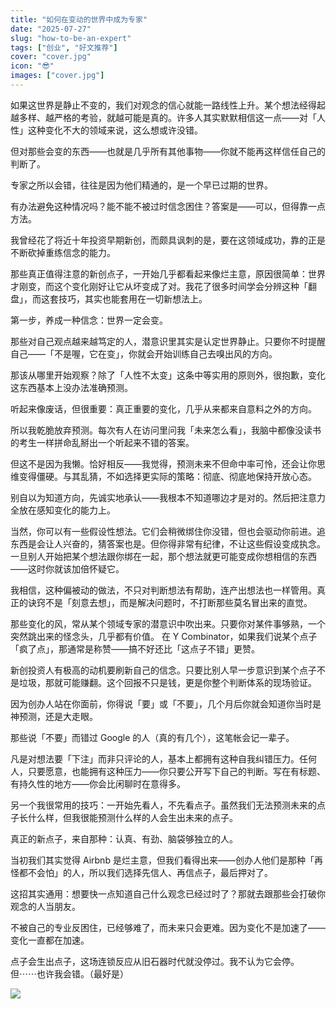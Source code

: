 ```yaml
---
title: "如何在变动的世界中成为专家"
date: "2025-07-27"
slug: "how-to-be-an-expert"
tags: ["创业", "好文推荐"]
cover: "cover.jpg"
icon: "😎"
images: ["cover.jpg"]
---
```

如果这世界是静止不变的，我们对观念的信心就能一路线性上升。某个想法经得起越多样、越严格的考验，就越可能是真的。许多人其实默默相信这一点——对「人性」这种变化不大的领域来说，这么想或许没错。



但对那些会变的东西——也就是几乎所有其他事物——你就不能再这样信任自己的判断了。



专家之所以会错，往往是因为他们精通的，是一个早已过期的世界。



有办法避免这种情况吗？能不能不被过时信念困住？答案是——可以，但得靠一点方法。



我曾经花了将近十年投资早期新创，而颇具讽刺的是，要在这领域成功，靠的正是不断砍掉重练信念的能力。



那些真正值得注意的新创点子，一开始几乎都看起来像烂主意，原因很简单：世界才刚变，而这个变化刚好让它从坏变成了对。我花了很多时间学会分辨这种「翻盘」，而这套技巧，其实也能套用在一切新想法上。



第一步，养成一种信念：世界一定会变。



那些对自己观点越来越笃定的人，潜意识里其实是认定世界静止。只要你不时提醒自己——「不是喔，它在变」，你就会开始训练自己去嗅出风的方向。



那该从哪里开始观察？除了「人性不太变」这条中等实用的原则外，很抱歉，变化这东西基本上没办法准确预测。



听起来像废话，但很重要：真正重要的变化，几乎从来都来自意料之外的方向。



所以我乾脆放弃预测。每次有人在访问里问我「未来怎么看」，我脑中都像没读书的考生一样拼命乱掰出一个听起来不错的答案。



但这不是因为我懒。恰好相反——我觉得，预测未来不但命中率可怜，还会让你思维变得僵硬。与其乱猜，不如选择更实际的策略：彻底、彻底地保持开放心态。



别自以为知道方向，先诚实地承认——我根本不知道哪边才是对的。然后把注意力全放在感知变化的能力上。



当然，你可以有一些假设性想法。它们会稍微绑住你没错，但也会驱动你前进。追东西是会让人兴奋的，猜答案也是。但你得非常有纪律，不让这些假设变成执念。
一旦别人开始把某个想法跟你绑在一起，那个想法就更可能变成你想相信的东西——这时你就该加倍怀疑它。



我相信，这种偏被动的做法，不只对判断想法有帮助，连产出想法也一样管用。真正的诀窍不是「刻意去想」，而是解决问题时，不打断那些莫名冒出来的直觉。



那些变化的风，常从某个领域专家的潜意识中吹出来。只要你对某件事够熟，一个突然跳出来的怪念头，几乎都有价值。
在 Y Combinator，如果我们说某个点子「疯了点」，那通常是称赞——搞不好还比「这点子不错」更赞。



新创投资人有极高的动机要刷新自己的信念。只要比别人早一步意识到某个点子不是垃圾，那就可能赚翻。这个回报不只是钱，更是你整个判断体系的现场验证。



因为创办人站在你面前，你得说「要」或「不要」，几个月后你就会知道你当时是神预测，还是大走眼。



那些说「不要」而错过 Google 的人（真的有几个），这笔帐会记一辈子。



凡是对想法要「下注」而非只评论的人，基本上都拥有这种自我纠错压力。任何人，只要愿意，也能拥有这种压力——你只要公开写下自己的判断。写在有标题、有持久性的地方——你会比闲聊时在意得多。



另一个我很常用的技巧：一开始先看人，不先看点子。虽然我们无法预测未来的点子长什么样，但我很能预测什么样的人会生出未来的点子。



真正的新点子，来自那种：认真、有劲、脑袋够独立的人。



当初我们其实觉得 Airbnb 是烂主意，但我们看得出来——创办人他们是那种「再怪都不会怕」的人，所以我们选择先信人、再信点子，最后押对了。



这招其实通用：想要快一点知道自己什么观念已经过时了？那就去跟那些会打破你观念的人当朋友。



不被自己的专业反困住，已经够难了，而未来只会更难。因为变化不是加速了——变化一直都在加速。



点子会生出点子，这场连锁反应从旧石器时代就没停过。我不认为它会停。
但⋯⋯也许我会错。（最好是）




![](https://prod-files-secure.s3.us-west-2.amazonaws.com/112d0858-5090-4d34-a606-b75eb8d65fd2/46476355-9cf3-4e99-9b7a-3531bc426380/1000202064.png?X-Amz-Algorithm=AWS4-HMAC-SHA256&X-Amz-Content-Sha256=UNSIGNED-PAYLOAD&X-Amz-Credential=ASIAZI2LB466WMEKUGUY%2F20250817%2Fus-west-2%2Fs3%2Faws4_request&X-Amz-Date=20250817T071243Z&X-Amz-Expires=3600&X-Amz-Security-Token=IQoJb3JpZ2luX2VjEDwaCXVzLXdlc3QtMiJIMEYCIQCnqmbIHahnbJzPV6js4cCbIRCC6qSebFv%2BwxiFGHLAYQIhAJ%2BqkiL2DYlpr5h2S86lQPXbDFgxUPEkZyZMVwJ3JWE9KogECIT%2F%2F%2F%2F%2F%2F%2F%2F%2F%2FwEQABoMNjM3NDIzMTgzODA1IgxnnFCutN07KVwt0R8q3AMjx555SBohCDRFkcxpSzR0yqC2ssJAyOarc7qzeXgF7q6lrznod56SxLDBFuht8bGEaCW%2BDHvQ%2BvgOXk7dBlok0XSA2AptJBDuJdFPFRBKW0NNij1Okx93D1Va60%2BH%2BbHZ1eJ4mtTIUYruBcx%2FraP%2BThLm7QJU9NLNMJzTwu2SsfyKOwtu3ViBUctt9dhnbyAf999u69U2KbTkQCWWmQMG7fDBXlAz5D0ANiuJiAeDaTtIsBgnmSBLTJPaGJAizwV9ys4DGj4lbzG1PcAZUW5j50SSydAtDzYlbUBU%2FWCkdB7oSPfhAyizBXXJQ5W%2BnZY9dXGKGs8cYTU1Evx5wx1zT%2Bp%2Fn%2FVzAqrou5ZNnQbd68r3T4HpYQS1f3EmfpBcRsRuTwTB0jrQc75RHBiIHJDFyD6GcNbexfFyAWmAiw8f1L7dVG7Ant4vkDJu8Oh2WVeVSd%2F7VYqlJh6YQuLmhrJFgje6PtULkHUDpqydNl8Hi4XvRQ7EUx6oFmdsrMoH60ek5fyYYtVGmPbdn4FTd38s9bBWgW%2BxSiYDKtVwi1NhJg5c8i%2FP8%2BCyHceChVCS1IRwVsEdPNRkkGQYQzWcMe7ErJkYK10v5v6whL1Wesw9cLFyjp%2FrbuJWmvGbNjDDl4XFBjqkAZSkiFP6x7BedV2TUUFg8pzwzr7ypQwT2BasMuCMGVqlBw4w2qbXNVDohTHaMqGJwIfOjmuYEiJUex%2Bw91Y6WDHwGfkKU89qmDizIzKnWK9DDSLwvL6aWiuB2GhGykigcTWOQCEatEUsMQcdziKV8cKgr8ElZhwdXbpSEU3PkAXomigL%2BlWG0EjRVvPFPhJS%2Bp4U9EFv3IZj8wAgNn1nLLaeOesz&X-Amz-Signature=32a17fa863660ba925f8a70ea044595ca16178e40187457b2993b3f43adb5273&X-Amz-SignedHeaders=host&x-amz-checksum-mode=ENABLED&x-id=GetObject)


